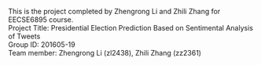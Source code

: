 
This is the project completed by Zhengrong Li and Zhili Zhang for EECSE6895 course.                            
Project Title: Presidential Election Prediction Based on Sentimental Analysis of Tweets                                 
Group ID: 201605-19                                     
Team member: Zhengrong Li (zl2438), Zhili Zhang (zz2361)                     
